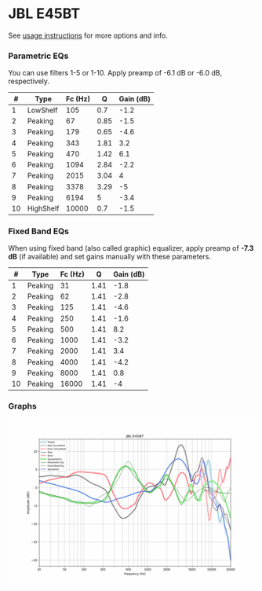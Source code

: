 # JBL E45BT
See [usage instructions](https://github.com/jaakkopasanen/AutoEq#usage) for more options and info.

### Parametric EQs
You can use filters 1-5 or 1-10. Apply preamp of -6.1 dB or -6.0 dB, respectively.

|   # | Type      |   Fc (Hz) |    Q |   Gain (dB) |
|-----|-----------|-----------|------|-------------|
|   1 | LowShelf  |       105 | 0.7  |        -1.2 |
|   2 | Peaking   |        67 | 0.85 |        -1.5 |
|   3 | Peaking   |       179 | 0.65 |        -4.6 |
|   4 | Peaking   |       343 | 1.81 |         3.2 |
|   5 | Peaking   |       470 | 1.42 |         6.1 |
|   6 | Peaking   |      1094 | 2.84 |        -2.2 |
|   7 | Peaking   |      2015 | 3.04 |         4   |
|   8 | Peaking   |      3378 | 3.29 |        -5   |
|   9 | Peaking   |      6194 | 5    |        -3.4 |
|  10 | HighShelf |     10000 | 0.7  |        -1.5 |

### Fixed Band EQs
When using fixed band (also called graphic) equalizer, apply preamp of **-7.3 dB** (if available) and set gains manually with these parameters.

|   # | Type    |   Fc (Hz) |    Q |   Gain (dB) |
|-----|---------|-----------|------|-------------|
|   1 | Peaking |        31 | 1.41 |        -1.8 |
|   2 | Peaking |        62 | 1.41 |        -2.8 |
|   3 | Peaking |       125 | 1.41 |        -4.6 |
|   4 | Peaking |       250 | 1.41 |        -1.6 |
|   5 | Peaking |       500 | 1.41 |         8.2 |
|   6 | Peaking |      1000 | 1.41 |        -3.2 |
|   7 | Peaking |      2000 | 1.41 |         3.4 |
|   8 | Peaking |      4000 | 1.41 |        -4.2 |
|   9 | Peaking |      8000 | 1.41 |         0.8 |
|  10 | Peaking |     16000 | 1.41 |        -4   |

### Graphs
![](./JBL%20E45BT.png)
